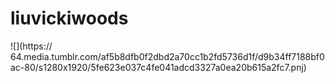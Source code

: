 # liuvickiwoods
![](https:// 64.media.tumblr.com/af5b8dfb0f2dbd2a70cc1b2fd5736d1f/d9b34ff7188bf0ac-80/s1280x1920/5fe623e037c4fe041adcd3327a0ea20b615a2fc7.pnj)
